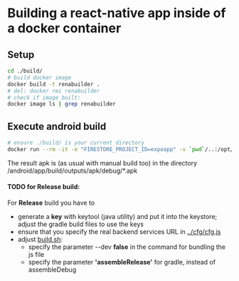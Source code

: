 # Building a react-native app inside of a docker container

## Setup
```sh
cd ./build/
# build docker image
docker build -t renabuilder .
# del: docker rmi renabuilder
# check if image built:
docker image ls | grep renabuilder
```
## Execute android build
```sh
# ensure ./build/ is your current directory
docker run --rm -it -e "FIRESTORE_PROJECT_ID=expoapp" -v `pwd`/..:/opt/data  -v `pwd`:/opt/cmd renabuilder /bin/bash -c "cd /opt/data && chmod +x /opt/cmd/build.sh && /opt/cmd/build.sh"
```
The result apk is (as usual with manual build too) in the directory<br>
/android/app/build/outputs/apk/debug/*.apk

#### TODO for Release build:
For **Release** build you have to
* generate a **key** with keytool (java utility) and put it into the keystore;<br> adjust the gradle build files to use the keys
* ensure that you specify the real backend services URL in [../cfg/cfg.js](../cfg/cfg.js)
* adjust [build.sh](build.sh):
    * specify the parameter --dev **false** in the command for bundling the js file
    * specify the parameter **'assembleRelease'** for gradle, instead of assembleDebug
